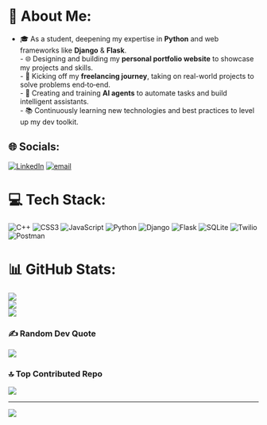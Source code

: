 # 💫 About Me:
- 🎓 As a student, deepening my expertise in **Python** and web frameworks like **Django** & **Flask**.<br>- 🌐 Designing and building my **personal portfolio website** to showcase my projects and skills.<br>- 💼 Kicking off my **freelancing journey**, taking on real-world projects to solve problems end‑to‑end.<br>- 🤖 Creating and training **AI agents** to automate tasks and build intelligent assistants.<br>- 📚 Continuously learning new technologies and best practices to level up my dev toolkit.<br>


## 🌐 Socials:
[![LinkedIn](https://img.shields.io/badge/LinkedIn-%230077B5.svg?logo=linkedin&logoColor=white)](https://linkedin.com/in/satyam-chhabra-031083332) [![email](https://img.shields.io/badge/Email-D14836?logo=gmail&logoColor=white)](mailto:satyam3396.beai24@chitkara.edu.in) 

# 💻 Tech Stack:
![C++](https://img.shields.io/badge/c++-%2300599C.svg?style=for-the-badge&logo=c%2B%2B&logoColor=white) ![CSS3](https://img.shields.io/badge/css3-%231572B6.svg?style=for-the-badge&logo=css3&logoColor=white) ![JavaScript](https://img.shields.io/badge/javascript-%23323330.svg?style=for-the-badge&logo=javascript&logoColor=%23F7DF1E) ![Python](https://img.shields.io/badge/python-3670A0?style=for-the-badge&logo=python&logoColor=ffdd54) ![Django](https://img.shields.io/badge/django-%23092E20.svg?style=for-the-badge&logo=django&logoColor=white) ![Flask](https://img.shields.io/badge/flask-%23000.svg?style=for-the-badge&logo=flask&logoColor=white) ![SQLite](https://img.shields.io/badge/sqlite-%2307405e.svg?style=for-the-badge&logo=sqlite&logoColor=white) ![Twilio](https://img.shields.io/badge/Twilio-F22F46?style=for-the-badge&logo=Twilio&logoColor=white) ![Postman](https://img.shields.io/badge/Postman-FF6C37?style=for-the-badge&logo=postman&logoColor=white)
# 📊 GitHub Stats:
![](https://github-readme-stats.vercel.app/api?username=Satyam2006chh&theme=blue_navy&hide_border=false&include_all_commits=false&count_private=false)<br/>
![](https://nirzak-streak-stats.vercel.app/?user=Satyam2006chh&theme=blue_navy&hide_border=false)<br/>
![](https://github-readme-stats.vercel.app/api/top-langs/?username=Satyam2006chh&theme=blue_navy&hide_border=false&include_all_commits=false&count_private=false&layout=compact)

### ✍️ Random Dev Quote
![](https://quotes-github-readme.vercel.app/api?type=vetical&theme=radical)

### 🔝 Top Contributed Repo
![](https://github-contributor-stats.vercel.app/api?username=Satyam2006chh&limit=5&theme=dark&combine_all_yearly_contributions=true)

---
[![](https://visitcount.itsvg.in/api?id=Satyam2006chh&icon=0&color=0)](https://visitcount.itsvg.in)

<!-- Proudly created with GPRM ( https://gprm.itsvg.in ) -->
